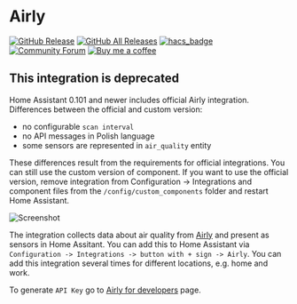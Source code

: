 # Airly
[![GitHub Release][releases-shield]][releases]
[![GitHub All Releases][downloads-total-shield]][releases]
[![hacs_badge][hacs-shield]][hacs]
[![Community Forum][forum-shield]][forum]
[![Buy me a coffee][buy-me-a-coffee-shield]][buy-me-a-coffee]

## This integration is deprecated
Home Assistant 0.101 and newer includes official Airly integration.
Differences between the official and custom version:
- no configurable `scan interval`
- no API messages in Polish language
- some sensors are represented in `air_quality` entity

These differences result from the requirements for official integrations. You can still use the custom version of component. If you want to use the official version, remove integration from Configuration -> Integrations and component files from the `/config/custom_components` folder and restart Home Assistant.

![Screenshot](https://github.com/bieniu/ha-airly/blob/master/images/airly-ha.png?raw=true)

The integration collects data about air quality from [Airly](https://airly.eu) and present as sensors in Home Assitant.
You can add this to Home Assistant via `Configuration -> Integrations -> button with + sign -> Airly`. You can add this integration several times for different locations, e.g. home and work.

To generate `API Key` go to [Airly for developers](https://developer.airly.eu/register) page.

[releases]: https://github.com/bieniu/ha-airly/releases
[releases-shield]: https://img.shields.io/github/release/bieniu/ha-airly.svg?style=popout
[downloads-total-shield]: https://img.shields.io/github/downloads/bieniu/ha-airly/total
[forum]: https://community.home-assistant.io/t/airly-integration-air-quality-data/124996
[forum-shield]: https://img.shields.io/badge/community-forum-brightgreen.svg?style=popout
[buy-me-a-coffee-shield]: https://img.shields.io/static/v1.svg?label=%20&message=Buy%20me%20a%20coffee&color=6f4e37&logo=buy%20me%20a%20coffee&logoColor=white
[buy-me-a-coffee]: https://www.buymeacoffee.com/QnLdxeaqO
[hacs-shield]: https://img.shields.io/badge/HACS-Default-orange.svg
[hacs]: https://hacs.xyz/docs/default_repositories
